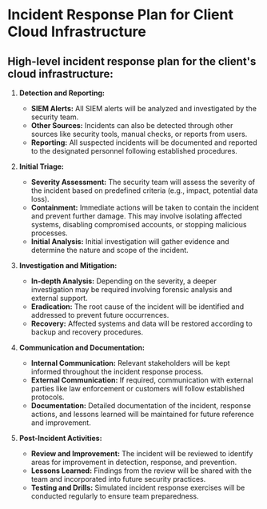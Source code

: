 # Incident Response Plan for Client Cloud Infrastructure

## High-level incident response plan for the client's cloud infrastructure:

1. **Detection and Reporting:**
    - **SIEM Alerts:** All SIEM alerts will be analyzed and investigated by the security team.
    - **Other Sources:** Incidents can also be detected through other sources like security tools, manual checks, or reports from users.
    - **Reporting:** All suspected incidents will be documented and reported to the designated personnel following established procedures.

2. **Initial Triage:**
    - **Severity Assessment:** The security team will assess the severity of the incident based on predefined criteria (e.g., impact, potential data loss).
    - **Containment:** Immediate actions will be taken to contain the incident and prevent further damage. This may involve isolating affected systems, disabling compromised accounts, or stopping malicious processes.
    - **Initial Analysis:** Initial investigation will gather evidence and determine the nature and scope of the incident.

3. **Investigation and Mitigation:**
    - **In-depth Analysis:** Depending on the severity, a deeper investigation may be required involving forensic analysis and external support.
    - **Eradication:** The root cause of the incident will be identified and addressed to prevent future occurrences.
    - **Recovery:** Affected systems and data will be restored according to backup and recovery procedures.

4. **Communication and Documentation:**
    - **Internal Communication:** Relevant stakeholders will be kept informed throughout the incident response process.
    - **External Communication:** If required, communication with external parties like law enforcement or customers will follow established protocols.
    - **Documentation:** Detailed documentation of the incident, response actions, and lessons learned will be maintained for future reference and improvement.

5. **Post-Incident Activities:**
    - **Review and Improvement:** The incident will be reviewed to identify areas for improvement in detection, response, and prevention.
    - **Lessons Learned:** Findings from the review will be shared with the team and incorporated into future security practices.
    - **Testing and Drills:** Simulated incident response exercises will be conducted regularly to ensure team preparedness.

